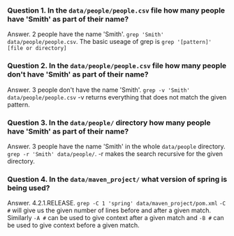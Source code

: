 ### Question 1. In the `data/people/people.csv` file how many people have 'Smith' as part of their name?
Answer. 2 people have the name 'Smith'. `grep 'Smith' data/people/people.csv`.  The basic useage of grep is `grep '[pattern]' [file or directory]`

### Question 2. In the `data/people/people.csv` file how many people don't have 'Smith' as part of their name?
Answer. 3 people don't have the name 'Smith'. `grep -v 'Smith' data/people/people.csv`  -v returns everything that does not match the given pattern.

### Question 3. In the `data/people/` directory how many people have 'Smith' as part of their name?
Answer. 3 people have the name 'Smith' in the whole `data/people` directory.  `grep -r 'Smith' data/people/`.  -r makes the search recursive for the given directory.

### Question 4. In the `data/maven_project/` what version of spring is being used?
Answer. 4.2.1.RELEASE. `grep -C 1 'spring' data/maven_project/pom.xml`  `-C #` will give us the given number of lines before and after a given match.  Similarly `-A #` can be used to give context after a given match and `-B #` can be used to give context before a given match.
